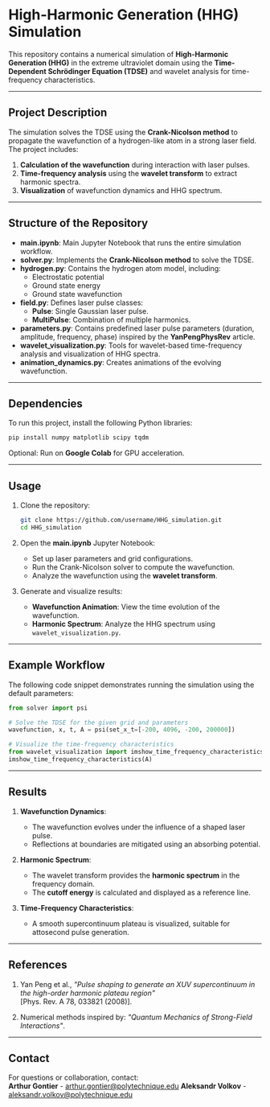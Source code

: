 # **High-Harmonic Generation (HHG) Simulation**

This repository contains a numerical simulation of **High-Harmonic Generation (HHG)** in the extreme ultraviolet domain using the **Time-Dependent Schrödinger Equation (TDSE)** and wavelet analysis for time-frequency characteristics.

---

## **Project Description**

The simulation solves the TDSE using the **Crank-Nicolson method** to propagate the wavefunction of a hydrogen-like atom in a strong laser field. The project includes:
1. **Calculation of the wavefunction** during interaction with laser pulses.
2. **Time-frequency analysis** using the **wavelet transform** to extract harmonic spectra.
3. **Visualization** of wavefunction dynamics and HHG spectrum.

---

## **Structure of the Repository**

- **main.ipynb**: Main Jupyter Notebook that runs the entire simulation workflow.
- **solver.py**: Implements the **Crank-Nicolson method** to solve the TDSE.
- **hydrogen.py**: Contains the hydrogen atom model, including:
   - Electrostatic potential
   - Ground state energy
   - Ground state wavefunction
- **field.py**: Defines laser pulse classes:
   - **Pulse**: Single Gaussian laser pulse.
   - **MultiPulse**: Combination of multiple harmonics.
- **parameters.py**: Contains predefined laser pulse parameters (duration, amplitude, frequency, phase) inspired by the **YanPengPhysRev** article.
- **wavelet_visualization.py**: Tools for wavelet-based time-frequency analysis and visualization of HHG spectra.
- **animation_dynamics.py**: Creates animations of the evolving wavefunction.

---

## **Dependencies**

To run this project, install the following Python libraries:

```bash
pip install numpy matplotlib scipy tqdm
```

Optional: Run on **Google Colab** for GPU acceleration.

---

## **Usage**

1. Clone the repository:
   ```bash
   git clone https://github.com/username/HHG_simulation.git
   cd HHG_simulation
   ```

2. Open the **main.ipynb** Jupyter Notebook:
   - Set up laser parameters and grid configurations.
   - Run the Crank-Nicolson solver to compute the wavefunction.
   - Analyze the wavefunction using the **wavelet transform**.

3. Generate and visualize results:
   - **Wavefunction Animation**: View the time evolution of the wavefunction.
   - **Harmonic Spectrum**: Analyze the HHG spectrum using `wavelet_visualization.py`.

---

## **Example Workflow**

The following code snippet demonstrates running the simulation using the default parameters:

```python
from solver import psi

# Solve the TDSE for the given grid and parameters
wavefunction, x, t, A = psi(set_x_t=[-200, 4096, -200, 200000])

# Visualize the time-frequency characteristics
from wavelet_visualization import imshow_time_frequency_characteristics
imshow_time_frequency_characteristics(A)
```

---

## **Results**

1. **Wavefunction Dynamics**:
   - The wavefunction evolves under the influence of a shaped laser pulse.
   - Reflections at boundaries are mitigated using an absorbing potential.

2. **Harmonic Spectrum**:
   - The wavelet transform provides the **harmonic spectrum** in the frequency domain.
   - The **cutoff energy** is calculated and displayed as a reference line.

3. **Time-Frequency Characteristics**:
   - A smooth supercontinuum plateau is visualized, suitable for attosecond pulse generation.

---

## **References**

1. Yan Peng et al., *"Pulse shaping to generate an XUV supercontinuum in the high-order harmonic plateau region"*  
   [Phys. Rev. A 78, 033821 (2008)].

2. Numerical methods inspired by: *"Quantum Mechanics of Strong-Field Interactions"*.

---

## **Contact**

For questions or collaboration, contact:  
**Arthur Gontier** - [arthur.gontier@polytechnique.edu](mailto:arthur.gontier@polytechnique.edu)
**Aleksandr Volkov** - [aleksandr.volkov@polytechnique.edu](mailto:aleksandr.volkov@polytechnique.edu)